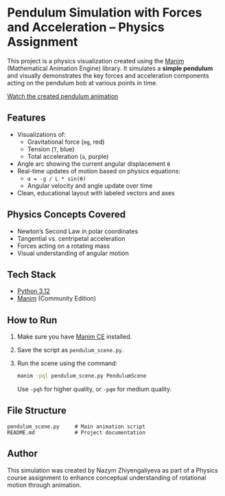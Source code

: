 # Pendulum Simulation with Forces and Acceleration – Physics Assignment

This project is a physics visualization created using the [Manim](https://www.manim.community/) (Mathematical Animation Engine) library. It simulates a **simple pendulum** and visually demonstrates the key forces and acceleration components acting on the pendulum bob at various points in time.

[Watch the created pendulum animation](https://drive.google.com/file/d/1ThceTfiL9IyrvGR738hbB4kxWBJNjYBP/view?usp=sharing)


## Features

- Visualizations of:
  - Gravitational force (`mg`, red)
  - Tension (`T`, blue)
  - Total acceleration (`a`, purple)
- Angle arc showing the current angular displacement `θ`
- Real-time updates of motion based on physics equations:
  - `α = -g / L * sin(θ)`
  - Angular velocity and angle update over time
- Clean, educational layout with labeled vectors and axes

## Physics Concepts Covered

- Newton’s Second Law in polar coordinates
- Tangential vs. centripetal acceleration
- Forces acting on a rotating mass
- Visual understanding of angular motion

## Tech Stack

- [Python 3.12](https://www.python.org/)
- [Manim](https://docs.manim.community/) (Community Edition)

## How to Run

1. Make sure you have [Manim CE](https://docs.manim.community/en/stable/installation.html) installed.
2. Save the script as `pendulum_scene.py`.
3. Run the scene using the command:

   ```bash
   manim -pql pendulum_scene.py PendulumScene
   ```

   Use `-pqh` for higher quality, or `-pqm` for medium quality.

## File Structure

```
pendulum_scene.py     # Main animation script
README.md             # Project documentation
```

## Author

This simulation was created by Nazym Zhiyengaliyeva as part of a Physics course assignment to enhance conceptual understanding of rotational motion through animation.